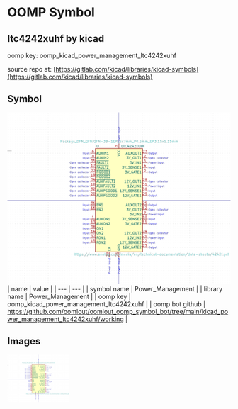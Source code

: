 # OOMP Symbol  
## ltc4242xuhf  by kicad  
  
oomp key: oomp_kicad_power_management_ltc4242xuhf  
  
source repo at: [https://gitlab.com/kicad/libraries/kicad-symbols](https://gitlab.com/kicad/libraries/kicad-symbols)  
## Symbol  
  
[![working.png](working_600.png)](working.png)  
| name | value | 
| --- | --- | 
| symbol name | Power_Management | 
| library name | Power_Management | 
| oomp key | oomp_kicad_power_management_ltc4242xuhf | 
| oomp bot github | https://github.com/oomlout/oomlout_oomp_symbol_bot/tree/main/kicad_power_management_ltc4242xuhf/working | 
## Images  
  
[![working.png](working_140.png)](working.png)  
